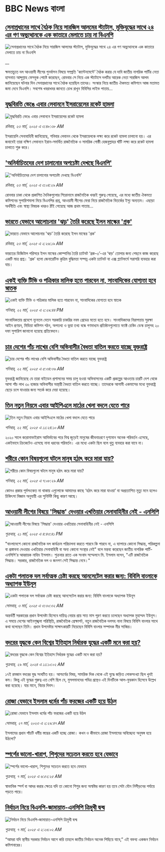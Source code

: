 # BBC News বাংলা## [সেনাপ্রধানের সাথে বৈঠক নিয়ে সারজিস আলমের স্ট্যাটাস, মুক্তিযুদ্ধের সাথে ২৪ এর গণ অভ্যুত্থানকে এক কাতারে মেলাতে চায় না বিএনপি](https://www.bbc.co.uk/bengali/live/cwydzdkn4dlt?at_campaign=githubrss)![সেনাপ্রধানের সাথে বৈঠক নিয়ে সারজিস আলমের স্ট্যাটাস, মুক্তিযুদ্ধের সাথে ২৪ এর গণ অভ্যুত্থানকে এক কাতারে মেলাতে চায় না বিএনপি](https://ichef.bbci.co.uk/ace/standard/240/cpsprodpb/6116/live/15238ea0-07cc-11f0-97d3-37df2b293ed1.jpg)__ক্ষমতাচ্যুত দল আওয়ামী লীগের পুনর্বাসন বিষয়ে সম্প্রতি 'ক্যান্টনমেন্টে' বৈঠক করার যে দাবি জাতীয় নাগরিক পার্টির নেতা হাসনাত আব্দুল্লাহ ফেসবুক পোষ্টে করেছেন, রোববার সে নিয়ে এক স্ট্যাটাসে দলটির আরেক নেতা সারজিস আলম জানিয়েছেন ঘটনার দিন সেনাপ্রধানের সাথে বৈঠক হয়েছিল তাদের। সংস্কার নিয়ে জাতীয় ঐকমত্য কমিশনে আজ মতামত জমা দেবে বিএনপি। সবশেষ খবরাখবর জানতে চোখ রাখুন বিবিসির লাইভ পাতায়...## [যুদ্ধবিরতি ভেঙে এবার লেবাননে ইসরায়েলের রকেট হামলা](https://www.bbc.com/bengali/articles/c80y4vdkxzdo?at_campaign=githubrss)![যুদ্ধবিরতি ভেঙে এবার লেবাননে ইসরায়েলের রকেট হামলা](https://ichef.bbci.co.uk/ace/standard/240/cpsprodpb/0ff3/live/80222140-0794-11f0-94d4-6f954f5dcfa3.jpg)_রবিবার, ২৩ মার্চ, ২০২৫ এ ৩:৪৮:৩৮ AM_ইসরায়েলি সেনাবাহিনী জানিয়েছে, শনিবার লেবানন থেকে ইসরায়েলকে লক্ষ্য করে রকেট হামলা চালানো হয়। এর জবাবেই তারা দক্ষিণ লেবাননে ইরান-সমর্থিত রাজনৈতিক ও সামরিক গোষ্ঠী হেজবুল্লাহর ঘাঁটি লক্ষ্য করে রকেট হামলা চালাতে শুরু করে।## ['অনির্বাচিতদের দেশ চালানোর অপচেষ্টা দেখছে বিএনপি'](https://www.bbc.com/bengali/articles/c4gplz87x4zo?at_campaign=githubrss)!['অনির্বাচিতদের দেশ চালানোর অপচেষ্টা দেখছে বিএনপি'](https://ichef.bbci.co.uk/ace/standard/240/cpsprodpb/f450/live/0de41540-078d-11f0-a576-6f92768e234b.jpg)_রবিবার, ২৩ মার্চ, ২০২৫ এ ৩:০৪:২৯ AM_রোববার ঢাকা থেকে প্রকাশিত দৈনিকগুলোর শিরোনামে রাজনৈতিক খবরই গুরুত্ব পেয়েছে, এর মধ্যে জাতীয় ঐকমত্য কমিশনের সুপারিশমালা নিয়ে বিএনপির প্রশ্ন, আওয়ামী লীগের ফেরা নিয়ে রাজনৈতিক বিতর্কের ইস্যু অন্যতম। এছাড়া অর্থনীতি এবং স্বাস্থ্য বিষয়ক খবরও ঠাঁই পেয়েছে আজ প্রথম পাতায়...## [ভারতে যেভাবে আলোচনার 'ঝড়' তৈরি করেছে ইলন মাস্কের 'গ্রক'](https://www.bbc.com/bengali/articles/ce304d4gv37o?at_campaign=githubrss)![ভারতে যেভাবে আলোচনার 'ঝড়' তৈরি করেছে ইলন মাস্কের 'গ্রক'](https://ichef.bbci.co.uk/ace/standard/240/cpsprodpb/112a/live/29d0ddf0-078e-11f0-a576-6f92768e234b.jpg)_রবিবার, ২৩ মার্চ, ২০২৫ এ ২:২৬:১৯ AM_ভারতের ডিজিটাল পরিসরে ইলন মাস্কের কোম্পানির তৈরি চ্যাটবট ‘গ্রক-৩’-এর ‘ঝড়’ তোলার জন্য পেছনে কাজ করেছে একটি মাত্র প্রশ্ন। 'গ্রক' হলো জেনারেটিভ কৃত্রিম বুদ্ধিমত্তা সম্পন্ন একটা চ্যাটবট যা এক্স প্ল্যাটফর্মে সরাসরি ব্যবহার করা যায়।## [একই ব্যক্তি টিভি ও পত্রিকার মালিক হতে পারবেন না, সাংবাদিকের যোগ্যতা হবে স্নাতক](https://www.bbc.com/bengali/articles/cdx288d7pzxo?at_campaign=githubrss)![একই ব্যক্তি টিভি ও পত্রিকার মালিক হতে পারবেন না, সাংবাদিকের যোগ্যতা হবে স্নাতক](https://ichef.bbci.co.uk/ace/standard/240/cpsprodpb/8edb/live/5c852ec0-0722-11f0-8c87-edb635ee3d20.jpg)_শনিবার, ২২ মার্চ, ২০২৫ এ ২:২৯:৪৪ PM_সাংবাদিকতায় প্রবেশে ন্যূনতম বেতন সরকারি চাকরির নবম গ্রেডের মতো হতে হবে। সাংবাদিকদের নিরাপত্তায় সুরক্ষা আইন প্রণয়ন, মিডিয়া কমিশন গঠন, অপতথ্য ও ভুয়া তথ্য বন্ধে গণমাধ্যম প্রতিষ্ঠানগুলোতে ফ্যাক্ট চেকিং ডেস্ক চালুসহ ২০ দফা সুপারিশ জানানো হয়েছে প্রতিবেদনে।## [চার দেশের পাঁচ লাখের বেশি অভিবাসীর বৈধতা বাতিল করতে যাচ্ছে যুক্তরাষ্ট্র](https://www.bbc.com/bengali/articles/c0egjde8gypo?at_campaign=githubrss)![চার দেশের পাঁচ লাখের বেশি অভিবাসীর বৈধতা বাতিল করতে যাচ্ছে যুক্তরাষ্ট্র](https://ichef.bbci.co.uk/ace/standard/240/cpsprodpb/6bca/live/2aea8400-06cd-11f0-88b7-5556e7b55c5e.jpg)_শনিবার, ২২ মার্চ, ২০২৫ এ ৫:৩৪:৩৬ AM_যুক্তরাষ্ট্র জানিয়েছে যে তারা বাইডেন প্রশাসনের সময় চালু হওয়া অভিবাসনের একটি প্রকল্পের আওতায় চারটি দেশ থেকে আসা পাঁচ লাখ ৩০ হাজার অভিবাসীর অস্থায়ী বৈধতা বাতিল করতে যাচ্ছে। তাদেরকে আগামী একমাসের মধ্যে যুক্তরাষ্ট্র ছেড়ে চলে যাওয়ার জন্য সতর্ক করে দেয়া হয়েছে।## [তিন নতুন নিয়মে এবার আইপিএলে মাঠের খেলা বদলে যেতে পারে](https://www.bbc.com/bengali/articles/crrdvpgkqndo?at_campaign=githubrss)![তিন নতুন নিয়মে এবার আইপিএলে মাঠের খেলা বদলে যেতে পারে](https://ichef.bbci.co.uk/ace/standard/240/cpsprodpb/019e/live/5d3d9d90-0707-11f0-94d4-6f954f5dcfa3.jpg)_শনিবার, ২২ মার্চ, ২০২৫ এ ১১:২৪:১০ AM_২০২০ সালে করোনাভাইরাস আবির্ভাবের পরে বিশ্ব জুড়েই মানুষের জীবনাচরণে দৃশ্যমান অনেক পরিবর্তন এসেছে, একইভাবে ক্রিকেটেও এসেছে নানা ধরনের পরিবর্তন। এর মধ্যে একটা ছিল বলে থুতু ব্যবহার করা যাবে না।## [শরীরে কোন বিষয়গুলো ঘটলে মানুষ হঠাৎ করে মারা যায়?](https://www.bbc.com/bengali/articles/cx282k3ppepo?at_campaign=githubrss)![শরীরে কোন বিষয়গুলো ঘটলে মানুষ হঠাৎ করে মারা যায়?](https://ichef.bbci.co.uk/ace/standard/240/cpsprodpb/de11/live/622b0ae0-af05-11ef-8ab9-9192db313061.jpg)_শনিবার, ২২ মার্চ, ২০২৫ এ ৭:০৮:২৯ AM_কোনও প্রকার পূর্বসংকেত না থাকায় এগুলোকে আমাদের কাছে ‘হঠাৎ করে মারা যাওয়া’ বা অপ্রত্যাশিত মৃত্যু মনে হলেও চিকিৎসা বিজ্ঞান অনুযায়ী এর সুনির্দিষ্ট কিছু কারণ আছে।## [আওয়ামী লীগের বিষয়ে 'সিদ্ধান্ত' দেওয়ার এখতিয়ার সেনাবাহিনীর নেই - এনসিপি](https://www.bbc.com/bengali/articles/cewkrkwd871o?at_campaign=githubrss)![আওয়ামী লীগের বিষয়ে 'সিদ্ধান্ত' দেওয়ার এখতিয়ার সেনাবাহিনীর নেই - এনসিপি](https://ichef.bbci.co.uk/ace/standard/240/cpsprodpb/8083/live/fda622c0-0671-11f0-94d4-6f954f5dcfa3.png)_শুক্রবার, ২১ মার্চ, ২০২৫ এ ৪:৪৩:৪১ PM_"বাংলাদেশে কোনো রাজনৈতিক দল কার্যক্রম পরিচালনা করতে পারবে কি পারবে না, এ ব্যাপারে কোনো সিদ্ধান্ত, পরিকল্পনা বা প্রস্তাবনা দেওয়ার এখতিয়ার সেনাবাহিনী বা অন্য কোনো সংস্থার নেই" বলে মন্তব্য করেছেন জাতীয় নাগরিক পার্টি-এনসিপি'র আহ্বায়ক নাহিদ ইসলাম। শুক্রবার রাতে এক সংবাদ সম্মেলনে মি. ইসলাম বলেন, "এটি রাজনৈতিক সিদ্ধান্ত। সরকার, রাজনৈতিক দল ও জনগণ সেই সিদ্ধান্ত নেবে।"## [একটা পলাতক দল সর্বাত্মক চেষ্টা করছে আনসেটেল করার জন্য:  বিবিসি বাংলাকে অধ্যাপক ইউনূস ](https://www.bbc.com/bengali/articles/cn4yy9gr8dlo?at_campaign=githubrss)![একটা পলাতক দল সর্বাত্মক চেষ্টা করছে আনসেটেল করার জন্য:  বিবিসি বাংলাকে অধ্যাপক ইউনূস ](https://ichef.bbci.co.uk/ace/standard/240/cpsprodpb/62c1/live/00c95a20-f5bb-11ef-896e-d7e7fb1719a4.jpg)_সোমবার, ৩ মার্চ, ২০২৫ এ ৩:৩০:৩২ AM_অন্তর্বর্তী সরকারের প্রধান উপদেষ্টা হিসেবে দায়িত্ব নেয়ার প্রায় সাত মাস পূরণ করতে চলেছেন অধ্যাপক মুহাম্মদ ইউনূস। এ সময়ে দেশের আইনশৃঙ্খলা পরিস্থিতি, রাজনৈতিক প্রেক্ষাপট, নতুন রাজনৈতিক দলসহ নানা বিষয়ে বিবিসি বাংলার সাথে কথা বলেছেন তিনি। প্রধান উপদেষ্টার সাক্ষাৎকারটি নিয়েছেন বিবিসি বাংলার সম্পাদক মীর সাব্বির।## [বদরের যুদ্ধকে কেন বিশ্বের ইতিহাস নির্ধারক যুদ্ধের একটি মনে করা হয়?](https://www.bbc.com/bengali/articles/c2v92ydq8jyo?at_campaign=githubrss)![বদরের যুদ্ধকে কেন বিশ্বের ইতিহাস নির্ধারক যুদ্ধের একটি মনে করা হয়?](https://ichef.bbci.co.uk/ace/standard/240/cpsprodpb/1a54/live/11b49b60-edb0-11ee-860f-4b0b053e4cd0.jpg)_শুক্রবার, ২৯ মার্চ, ২০২৪ এ ১১:১০:০২ AM_১৭ই রমজান বদরের যুদ্ধ সংঘটিত হয়। আশ্চর্যের বিষয়, সামরিক দিক থেকে এই যুদ্ধে জড়িত লোকসংখ্যা ছিল খুবই কম। কিন্তু এই যুদ্ধের গুরুত্ব এত বেশি ছিল যে, মুসলমানদের পবিত্র গ্রন্থেও এই দিনটিকে আল-ফুরকান হিসেবে উল্লেখ করা হয়েছে। যার মানে, বিচার দিবস।## [রোজা যেভাবে ইসলাম ধর্মের পাঁচ ফরজের একটি হয়ে উঠল](https://www.bbc.com/bengali/articles/c3g54741n7xo?at_campaign=githubrss)![রোজা যেভাবে ইসলাম ধর্মের পাঁচ ফরজের একটি হয়ে উঠল](https://ichef.bbci.co.uk/ace/standard/240/cpsprodpb/4189/live/d60d8e90-cbe7-11ed-b78d-cd916892f770.jpg)_সোমবার, ২৭ মার্চ, ২০২৩ এ ২:২৯:৪৭ AM_ইসলামের প্রধান পাঁচটি ধর্মীয় স্তম্ভের একটি হচ্ছে রোজা। কখন ও কীভাবে রোজা ইসলামের অবিচ্ছেদ্য অনুষঙ্গ হয়ে উঠলো?## [স্পর্শের ভালো-খারাপ, শিশুদের সচেতন করতে হবে যেভাবে](https://www.bbc.com/bengali/articles/cq8y7ejvzjxo?at_campaign=githubrss)![স্পর্শের ভালো-খারাপ, শিশুদের সচেতন করতে হবে যেভাবে](https://ichef.bbci.co.uk/ace/standard/240/cpsprodpb/3150/live/3c68c8f0-faa6-11ef-815c-cf37b1275dcf.jpg)_শুক্রবার, ৭ মার্চ, ২০২৫ এ ৬:৫২:২৫ AM_স্বাভাবিক স্পর্শ বা আদর করার ক্ষেত্রে যদি তা কোনো শিশুর জন্য অস্বস্তির কারণ হয় তবে সেটা যৌন নিপীড়নের পর্যায়ে পড়তে পারে।## [নির্বাচন নিয়ে বিএনপি-জামায়াত-এনসিপি ত্রিমুখী দ্বন্দ্ব ](https://www.bbc.com/bengali/articles/cj4nwwdxy2wo?at_campaign=githubrss)![নির্বাচন নিয়ে বিএনপি-জামায়াত-এনসিপি ত্রিমুখী দ্বন্দ্ব ](https://ichef.bbci.co.uk/ace/standard/240/cpsprodpb/05c9/live/86d96b70-fa78-11ef-9e61-71ee71f26eb1.jpg)_শুক্রবার, ৭ মার্চ, ২০২৫ এ ২:২৬:০২ AM_“আমরা যদি স্থানীয় সরকার নির্বাচন আগে করি তাহলে জাতীয় নির্বাচন অনেক পিছিয়ে যাবে,” এই বক্তব্য একজন নির্বাচন কমিশনারের।